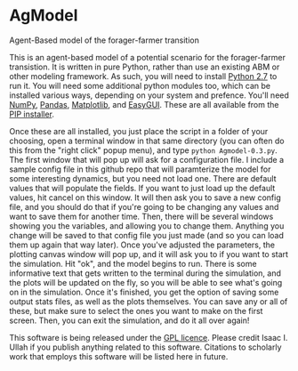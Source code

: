 # AgModel
Agent-Based model of the forager-farmer transition

This is an agent-based model of a potential scenario for the forager-farmer transistion. It is written in pure Python, rather than use an existing ABM or other modeling framework. As such, you will need to install [Python 2.7](www.python.org/download/releases/2.7/) to run it. You will need some additional python modules too, which can be installed various ways, depending on your system and prefence. You'll need [NumPy](www.numpy.org), [Pandas](pandas.pydata.org), [Matplotlib](matplotlib.org), and [EasyGUI](easygui.sourceforge.net). These are all available from the [PIP installer](github.com/pypa/pip).

  Once these are all installed, you just place the script in a folder of your choosing, open a terminal window in that same directory (you can often do this from the "right click" popup menu), and type `python Agmodel-0.3.py`. The first window that will pop up will ask for a configuration file. I include a sample config file in this github repo that will paramterize the model for some interesting dynamics, but you need not load one. There are default values that will populate the fields. If you want to just load up the default values, hit cancel on this window. It will then ask you to save a new config file, and you should do that if you're going to be changing any values and want to save them for another time. Then, there will be several windows showing you the variables, and allowing you to change them. Anything you change will be saved to that config file you just made (and so you can load them up again that way later). Once you've adjusted the parameters, the plotting canvas window will pop up, and it will ask you to if you want to start the simulation. Hit "ok", and the model begins to run. There is some informative text that gets written to the terminal during the simulation, and the plots will be updated on the fly, so you will be able to see what's going on in the simulation. Once it's finished, you get the option of saving some output stats files, as well as the plots themselves. You can save any or all of these, but make sure to select the ones you want to make on the first screen. Then, you can exit the simulation, and do it all over again!

This software is being released under the [GPL licence](http://www.gnu.org/copyleft/gpl.html). Please credit Isaac I. Ullah if you publish anything related to this software. Citations to scholarly work that employs this software will be listed here in future.
